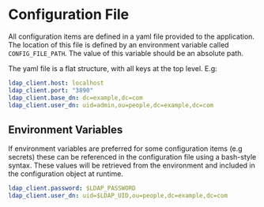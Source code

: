 # Configuration File
All configuration items are defined in a yaml file provided to the application.
The location of this file is defined by an environment variable called 
`CONFIG_FILE_PATH`. The value of this variable should be an absolute path.

The yaml file is a flat structure, with all keys at the top level. E.g:

```yaml
ldap_client.host: localhost
ldap_client.port: "3890"
ldap_client.base_dn: dc=example,dc=com
ldap_client.user_dn: uid=admin,ou=people,dc=example,dc=com
```

## Environment Variables
If environment variables are preferred for some configuration items (e.g secrets)
these can be referenced in the configuration file using a bash-style syntax. These
values will be retrieved from the environment and included in the configuration
object at runtime.

```yaml
ldap_client.password: $LDAP_PASSWORD 
ldap_client.user_dn: uid=$LDAP_UID,ou=people,dc=example,dc=com
```